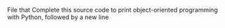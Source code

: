 File that Complete this source code to print object-oriented programming with Python, followed by a new line
